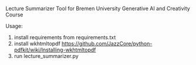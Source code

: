Lecture Summarizer Tool for Bremen University Generative AI and 
Creativity Course

Usage:
1. install requirements from requirements.txt
2. install wkhtmltopdf https://github.com/JazzCore/python-pdfkit/wiki/Installing-wkhtmltopdf
3. run lecture_summarizer.py 
